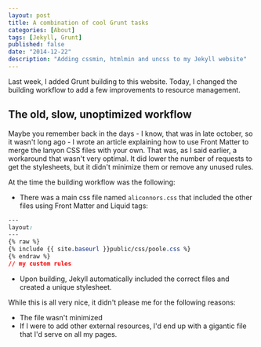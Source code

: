 ```yaml
---
layout: post
title: A combination of cool Grunt tasks
categories: [About]
tags: [Jekyll, Grunt]
published: false
date: "2014-12-22"
description: "Adding cssmin, htmlmin and uncss to my Jekyll website"
---
```


<p class="message">Last week, I added Grunt building to this website. Today, I changed the building workflow to add a few improvements to resource management.</p>

## The old, slow, unoptimized workflow

Maybe you remember back in the days - I know, that was in late october, so it wasn't long ago - I wrote an article explaining how to use Front Matter to merge the lanyon CSS files with your own. That was, as I said earlier, a workaround that wasn't very optimal. It did lower the number of requests to get the stylesheets, but it didn't minimize them or remove any unused rules.

At the time the building workflow was the following:

  * There was a main css file named `aliconnors.css` that included the other files using Front Matter and Liquid tags:
  
  ````css
  ---
  layout:
  ---
  {% raw %}
  {% include {{ site.baseurl }}public/css/poole.css %}
  {% endraw %}
  // my custom rules
  ````
  

  * Upon building, Jekyll automatically included the correct files and created a unique stylesheet.

While this is all very nice, it didn't please me for the following reasons:

  * The file wasn't minimized
  * If I were to add other external resources, I'd end up with a gigantic file that I'd serve on all my pages.

